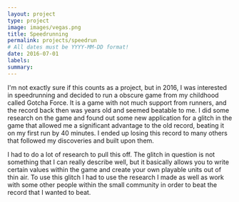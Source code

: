 ```yaml
---
layout: project
type: project
image: images/vegas.png
title: Speedrunning
permalink: projects/speedrun
# All dates must be YYYY-MM-DD format!
date: 2016-07-01
labels:
summary: 
---
```



I'm not exactly sure if this counts as a project, but in 2016, I was interested in speedrunning and decided to run a obscure game from my childhood called Gotcha Force. It is a game with not much support from runners, and the record back then was years old and seemed beatable to me. I did some research on the game and found out some new application for a glitch in the game that allowed me a significant advantage to the old record, beating it on my first run by 40 minutes. I ended up losing this record to many others that followed my discoveries and built upon them. 

I had to do a lot of research to pull this off. The glitch in question is not something that I can really describe well, but it basically allows you to write certain values within the game and create your own playable units out of thin air. To use this glitch I had to use the research I made as well as work with some other people within the small community in order to beat the record that I wanted to beat. 
